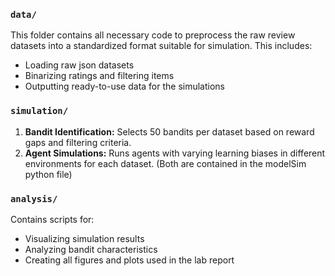 ### `data/`
This folder contains all necessary code to preprocess the raw review datasets into a standardized format suitable for simulation. This includes:
- Loading raw json datasets 
- Binarizing ratings and filtering items
- Outputting ready-to-use data for the simulations

### `simulation/`
1. **Bandit Identification:** Selects 50 bandits per dataset based on reward gaps and filtering criteria.
2. **Agent Simulations:** Runs agents with varying learning biases in different environments for each dataset.
(Both are contained in the modelSim python file)

### `analysis/`
Contains scripts for:
- Visualizing simulation results
- Analyzing bandit characteristics
- Creating all figures and plots used in the lab report

